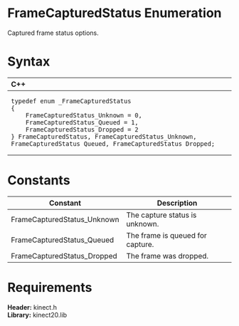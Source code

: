 FrameCapturedStatus Enumeration  
===============================  

Captured frame status options. <span id="syntaxSection"></span>

Syntax  
======  

<table>
<colgroup>
<col width="100%" />
</colgroup>
<thead>
<tr class="header">
<th align="left">C++</th>
</tr>
</thead>
<tbody>
<tr class="odd">
<td align="left"><pre><code>typedef enum _FrameCapturedStatus  
{  
    FrameCapturedStatus_Unknown = 0,  
    FrameCapturedStatus_Queued = 1,  
    FrameCapturedStatus_Dropped = 2  
} FrameCapturedStatus, FrameCapturedStatus_Unknown, FrameCapturedStatus_Queued, FrameCapturedStatus_Dropped;</code></pre></td>
</tr>
</tbody>
</table>

<span id="ID4E6"></span>

Constants  
=========  

| Constant                     | Description                      |
|------------------------------|----------------------------------|
| FrameCapturedStatus\_Unknown | The capture status is unknown.   |
| FrameCapturedStatus\_Queued  | The frame is queued for capture. |
| FrameCapturedStatus\_Dropped | The frame was dropped.           |

<span id="requirements"></span>

Requirements  
============  

**Header:** kinect.h  
**Library:** kinect20.lib  



<!--Please do not edit the data in the comment block below.-->
<!--
TOCTitle : FrameCapturedStatus Enumeration
RLTitle : FrameCapturedStatus Enumeration
KeywordK : FrameCapturedStatus enumeration
HelpPriority : 2
KeywordF : FrameCapturedStatus
KeywordF : Microsoft.Kinect.kinect.FrameCapturedStatus
KeywordA : T:Microsoft.Kinect.kinect.FrameCapturedStatus
AssetID : T:Microsoft.Kinect.kinect.FrameCapturedStatus
Locale : en-us
CommunityContent : 1
APIType : Managed
APILocation : 
APIName : Microsoft.Kinect.kinect.FrameCapturedStatus
TargetOS : Windows
TopicType : kbSyntax
DevLang : C++
DocSet : K4Wv2
ProjType : K4Wv2Proj
Technology : Kinect for Windows
Product : Kinect for Windows SDK v2
productversion : 20
-->
